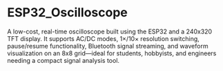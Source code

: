 # ESP32_Oscilloscope
A low-cost, real-time oscilloscope built using the ESP32 and a 240x320 TFT display. It supports AC/DC modes, 1×/10× resolution switching, pause/resume functionality, Bluetooth signal streaming, and waveform visualization on an 8x8 grid—ideal for students, hobbyists, and engineers needing a compact signal analysis tool.
